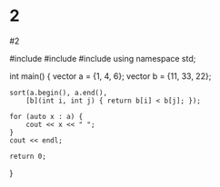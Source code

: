 # 2
#2

#include <algorithm>
#include <vector>
#include <iostream>
using namespace std;

int main() {
    vector<int> a = {1, 4, 6};
    vector<int> b = {11, 33, 22};

    sort(a.begin(), a.end(),
        [b](int i, int j) { return b[i] < b[j]; });

    for (auto x : a) {
        cout << x << " ";
    }
    cout << endl;
   
    return 0;
}
